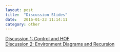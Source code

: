```yaml
---
layout: post
title:  "Discussion Slides"
date:   2016-01-23 11:14:11
category: other
---
```


[Discussion 1: Control and HOF](https://docs.google.com/presentation/d/1w1LIRGgiOeCIe-l5NUuNTcbXWHSljXOrlnl0MM4T7GA/edit?usp=sharing)   
[Discussion 2: Environment Diagrams and Recursion](https://docs.google.com/presentation/d/1UQx9sSLovlhm2oy7f0SKb8vDV_4glXCa0Co8HHtzzi0/edit?usp=sharing)
